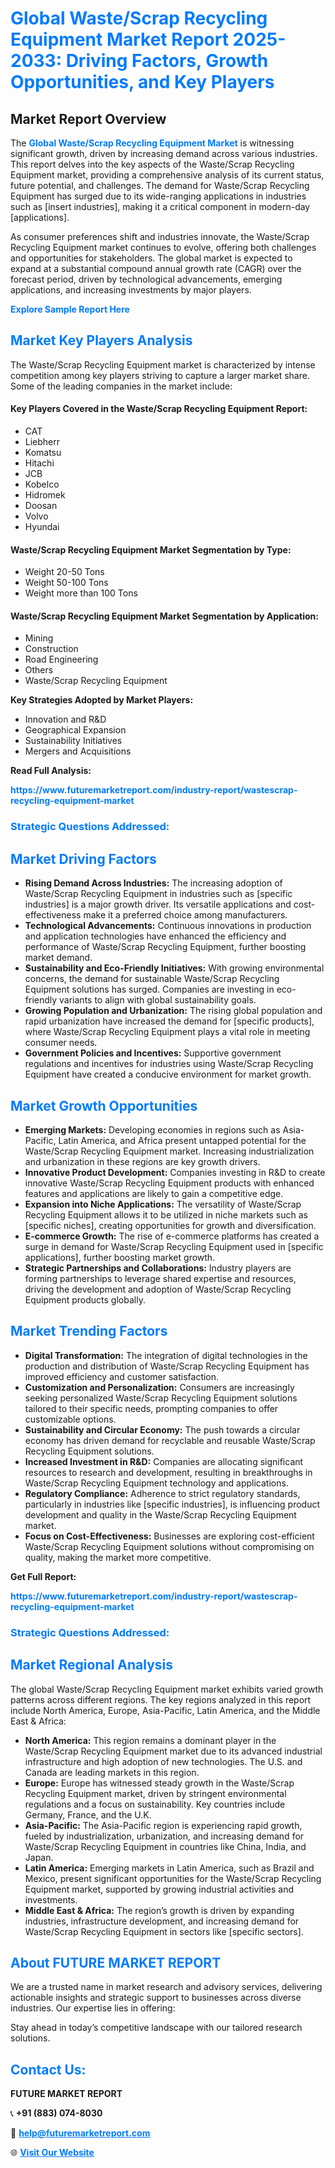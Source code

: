 <h1 style="color: #007BFF;">Global Waste/Scrap Recycling Equipment Market Report 2025-2033: Driving Factors, Growth Opportunities, and Key Players</h1>

<section id="overview">
<h2>Market Report Overview</h2>
<p>The <a href="https://www.futuremarketreport.com/industry-report/wastescrap-recycling-equipment-market" style="color: #007BFF; text-decoration: none;"><strong>Global Waste/Scrap Recycling Equipment Market</strong></a> is witnessing significant growth, driven by increasing demand across various industries. This report delves into the key aspects of the Waste/Scrap Recycling Equipment market, providing a comprehensive analysis of its current status, future potential, and challenges. The demand for Waste/Scrap Recycling Equipment has surged due to its wide-ranging applications in industries such as [insert industries], making it a critical component in modern-day [applications].</p>
<p>As consumer preferences shift and industries innovate, the Waste/Scrap Recycling Equipment market continues to evolve, offering both challenges and opportunities for stakeholders. The global market is expected to expand at a substantial compound annual growth rate (CAGR) over the forecast period, driven by technological advancements, emerging applications, and increasing investments by major players.</p>
</section>

<section id="overview">
<p><a href="https://www.futuremarketreport.com/request-sample/reportId=121484" style="color: #007BFF; text-decoration: none;"><strong>Explore Sample Report Here</strong></a></p>
</section>

<section id="key-players">
<h2 style="color: #007BFF;">Market Key Players Analysis</h2>
<p>The Waste/Scrap Recycling Equipment market is characterized by intense competition among key players striving to capture a larger market share. Some of the leading companies in the market include:</p>
<h4>Key Players Covered in the Waste/Scrap Recycling Equipment Report:</h4>
<ul><li>CAT</li><li>Liebherr</li><li>Komatsu</li><li>Hitachi</li><li>JCB</li><li>Kobelco</li><li>Hidromek</li><li>Doosan</li><li>Volvo</li><li>Hyundai</li></ul>
<h4>Waste/Scrap Recycling Equipment Market Segmentation by Type:</h4>
<ul><li>Weight 20-50 Tons</li><li>Weight 50-100 Tons</li><li>Weight more than 100 Tons</li></ul>

<h4>Waste/Scrap Recycling Equipment Market Segmentation by Application:</h4>
<ul><li>Mining</li><li>Construction</li><li>Road Engineering</li><li>Others</li><li>Waste/Scrap Recycling Equipment</li></ul>
<p><strong>Key Strategies Adopted by Market Players:</strong></p>
<ul>
<li>Innovation and R&D</li>
<li>Geographical Expansion</li>
<li>Sustainability Initiatives</li>
<li>Mergers and Acquisitions</li>
</ul>
</section>

<section>
<p><strong>Read Full Analysis: </strong></p><a href="https://www.futuremarketreport.com/industry-report/wastescrap-recycling-equipment-market" style="color: #007BFF; text-decoration: none;"><strong>https://www.futuremarketreport.com/industry-report/wastescrap-recycling-equipment-market</strong></a>
<h3 style="color: #007BFF;">Strategic Questions Addressed:</h3>
</section>

<section id="driving-factors">
<h2 style="color: #007BFF;">Market Driving Factors</h2>
<ul>
<li><strong>Rising Demand Across Industries:</strong> The increasing adoption of Waste/Scrap Recycling Equipment in industries such as [specific industries] is a major growth driver. Its versatile applications and cost-effectiveness make it a preferred choice among manufacturers.</li>
<li><strong>Technological Advancements:</strong> Continuous innovations in production and application technologies have enhanced the efficiency and performance of Waste/Scrap Recycling Equipment, further boosting market demand.</li>
<li><strong>Sustainability and Eco-Friendly Initiatives:</strong> With growing environmental concerns, the demand for sustainable Waste/Scrap Recycling Equipment solutions has surged. Companies are investing in eco-friendly variants to align with global sustainability goals.</li>
<li><strong>Growing Population and Urbanization:</strong> The rising global population and rapid urbanization have increased the demand for [specific products], where Waste/Scrap Recycling Equipment plays a vital role in meeting consumer needs.</li>
<li><strong>Government Policies and Incentives:</strong> Supportive government regulations and incentives for industries using Waste/Scrap Recycling Equipment have created a conducive environment for market growth.</li>
</ul>
</section>

<section id="growth-opportunities">
<h2 style="color: #007BFF;">Market Growth Opportunities</h2>
<ul>
<li><strong>Emerging Markets:</strong> Developing economies in regions such as Asia-Pacific, Latin America, and Africa present untapped potential for the Waste/Scrap Recycling Equipment market. Increasing industrialization and urbanization in these regions are key growth drivers.</li>
<li><strong>Innovative Product Development:</strong> Companies investing in R&D to create innovative Waste/Scrap Recycling Equipment products with enhanced features and applications are likely to gain a competitive edge.</li>
<li><strong>Expansion into Niche Applications:</strong> The versatility of Waste/Scrap Recycling Equipment allows it to be utilized in niche markets such as [specific niches], creating opportunities for growth and diversification.</li>
<li><strong>E-commerce Growth:</strong> The rise of e-commerce platforms has created a surge in demand for Waste/Scrap Recycling Equipment used in [specific applications], further boosting market growth.</li>
<li><strong>Strategic Partnerships and Collaborations:</strong> Industry players are forming partnerships to leverage shared expertise and resources, driving the development and adoption of Waste/Scrap Recycling Equipment products globally.</li>
</ul>
</section>

<section id="trending-factors">
<h2 style="color: #007BFF;">Market Trending Factors</h2>
<ul>
<li><strong>Digital Transformation:</strong> The integration of digital technologies in the production and distribution of Waste/Scrap Recycling Equipment has improved efficiency and customer satisfaction.</li>
<li><strong>Customization and Personalization:</strong> Consumers are increasingly seeking personalized Waste/Scrap Recycling Equipment solutions tailored to their specific needs, prompting companies to offer customizable options.</li>
<li><strong>Sustainability and Circular Economy:</strong> The push towards a circular economy has driven demand for recyclable and reusable Waste/Scrap Recycling Equipment solutions.</li>
<li><strong>Increased Investment in R&D:</strong> Companies are allocating significant resources to research and development, resulting in breakthroughs in Waste/Scrap Recycling Equipment technology and applications.</li>
<li><strong>Regulatory Compliance:</strong> Adherence to strict regulatory standards, particularly in industries like [specific industries], is influencing product development and quality in the Waste/Scrap Recycling Equipment market.</li>
<li><strong>Focus on Cost-Effectiveness:</strong> Businesses are exploring cost-efficient Waste/Scrap Recycling Equipment solutions without compromising on quality, making the market more competitive.</li>
</ul>
</section>

<section>
<p><strong>Get Full Report: </strong></p><a href="https://www.futuremarketreport.com/industry-report/wastescrap-recycling-equipment-market" style="color: #007BFF; text-decoration: none;"><strong>https://www.futuremarketreport.com/industry-report/wastescrap-recycling-equipment-market</strong></a>
<h3 style="color: #007BFF;">Strategic Questions Addressed:</h3>
</section>


<section id="regional-analysis">
<h2 style="color: #007BFF;">Market Regional Analysis</h2>
<p>The global Waste/Scrap Recycling Equipment market exhibits varied growth patterns across different regions. The key regions analyzed in this report include North America, Europe, Asia-Pacific, Latin America, and the Middle East & Africa:</p>
<ul>
<li><strong>North America:</strong> This region remains a dominant player in the Waste/Scrap Recycling Equipment market due to its advanced industrial infrastructure and high adoption of new technologies. The U.S. and Canada are leading markets in this region.</li>
<li><strong>Europe:</strong> Europe has witnessed steady growth in the Waste/Scrap Recycling Equipment market, driven by stringent environmental regulations and a focus on sustainability. Key countries include Germany, France, and the U.K.</li>
<li><strong>Asia-Pacific:</strong> The Asia-Pacific region is experiencing rapid growth, fueled by industrialization, urbanization, and increasing demand for Waste/Scrap Recycling Equipment in countries like China, India, and Japan.</li>
<li><strong>Latin America:</strong> Emerging markets in Latin America, such as Brazil and Mexico, present significant opportunities for the Waste/Scrap Recycling Equipment market, supported by growing industrial activities and investments.</li>
<li><strong>Middle East & Africa:</strong> The region’s growth is driven by expanding industries, infrastructure development, and increasing demand for Waste/Scrap Recycling Equipment in sectors like [specific sectors].</li>
</ul>
</section>

<footer>
<h2 style="color: #007BFF;">About FUTURE MARKET REPORT</h2>
<p>We are a trusted name in market research and advisory services, delivering actionable insights and strategic support to businesses across diverse industries. Our expertise lies in offering:</p>

<p>Stay ahead in today’s competitive landscape with our tailored research solutions.</p>

<h2 style="color: #007BFF;">Contact Us:</h2>
<p><strong>FUTURE MARKET REPORT</strong></p>
<p>📞 <strong>+91 (883) 074-8030</strong></p>
<p>📧 <strong><a href="mailto:help@futuremarketreport.com" style="color: #007BFF;">help@futuremarketreport.com</a></strong></p>
<p>🌐 <strong><a href="https://www.futuremarketreport.com/" style="color: #007BFF;">Visit Our Website</a></strong></p>
</footer>